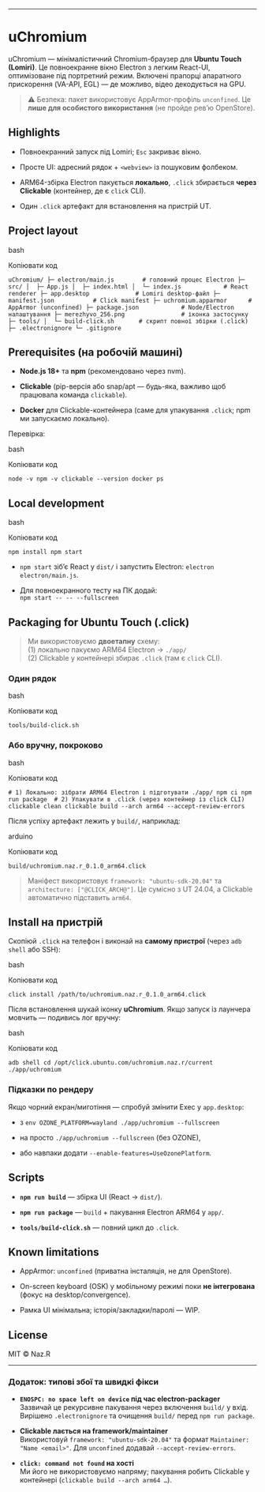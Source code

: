 - - -

# uChromium

uChromium — мінімалістичний Chromium-браузер для **Ubuntu Touch (Lomiri)**. Це повноекранне вікно Electron з легким React-UI, оптимізоване під портретний режим. Включені прапорці апаратного прискорення (VA-API, EGL) — де можливо, відео декодується на GPU.

> ⚠️ Безпека: пакет використовує AppArmor-профіль `unconfined`. Це **лише для особистого використання** (не пройде рев’ю OpenStore).

## Highlights

*   Повноекранний запуск під Lomiri; `Esc` закриває вікно.
    
*   Просте UI: адресний рядок + `<webview>` із пошуковим фолбеком.
    
*   ARM64-збірка Electron пакується **локально**, `.click` збирається **через Clickable** (контейнер, де є `click` CLI).
    
*   Один `.click` артефакт для встановлення на пристрій UT.
    

## Project layout

bash

Копіювати код

`uChromium/ ├─ electron/main.js        # головний процес Electron ├─ src/ │  ├─ App.js │  ├─ index.html │  └─ index.js            # React renderer ├─ app.desktop             # Lomiri desktop-файл ├─ manifest.json           # Click manifest ├─ uchromium.apparmor      # AppArmor (unconfined) ├─ package.json            # Node/Electron налаштування ├─ merezhyvo_256.png                # іконка застосунку ├─ tools/ │  └─ build-click.sh       # скрипт повної збірки (.click) ├─ .electronignore └─ .gitignore`

## Prerequisites (на робочій машині)

*   **Node.js 18+** та **npm** (рекомендовано через nvm).
    
*   **Clickable** (pip-версія або snap/apt — будь-яка, важливо щоб працювала команда `clickable`).
    
*   **Docker** для Clickable-контейнера (саме для упакування `.click`; npm ми запускаємо локально).
    

Перевірка:

bash

Копіювати код

`node -v npm -v clickable --version docker ps`

## Local development

bash

Копіювати код

`npm install npm start`

*   `npm start` зіб’є React у `dist/` і запустить Electron: `electron electron/main.js`.
    
*   Для повноекранного тесту на ПК додай:  
    `npm start -- -- --fullscreen`
    

## Packaging for Ubuntu Touch (.click)

> Ми використовуємо **двоетапну** схему:  
> (1) локально пакуємо ARM64 Electron → `./app/`  
> (2) Clickable у контейнері збирає `.click` (там є `click` CLI).

### Один рядок

bash

Копіювати код

`tools/build-click.sh`

### Або вручну, покроково

bash

Копіювати код

`# 1) Локально: зібрати ARM64 Electron і підготувати ./app/ npm ci npm run package  # 2) Упакувати в .click (через контейнер із click CLI) clickable clean clickable build --arch arm64 --accept-review-errors`

Після успіху артефакт лежить у `build/`, наприклад:

arduino

Копіювати код

`build/uchromium.naz.r_0.1.0_arm64.click`

> Маніфест використовує `framework: "ubuntu-sdk-20.04"` та `architecture: ["@CLICK_ARCH@"]`. Це сумісно з UT 24.04, а Clickable автоматично підставить `arm64`.

## Install на пристрій

Скопіюй `.click` на телефон і виконай на **самому пристрої** (через `adb shell` або SSH):

bash

Копіювати код

`click install /path/to/uchromium.naz.r_0.1.0_arm64.click`

Після встановлення шукай іконку **uChromium**. Якщо запуск із лаунчера мовчить — подивись лог вручну:

bash

Копіювати код

`adb shell cd /opt/click.ubuntu.com/uchromium.naz.r/current ./app/uchromium`

### Підказки по рендеру

Якщо чорний екран/миготіння — спробуй змінити Exec у `app.desktop`:

*   з `env OZONE_PLATFORM=wayland ./app/uchromium --fullscreen`
    
*   на просто `./app/uchromium --fullscreen` (без OZONE),
    
*   або навпаки додати `--enable-features=UseOzonePlatform`.
    

## Scripts

*   **`npm run build`** — збірка UI (React → `dist/`).
    
*   **`npm run package`** — `build` + пакування Electron ARM64 у `app/`.
    
*   **`tools/build-click.sh`** — повний цикл до `.click`.
    

## Known limitations

*   AppArmor: `unconfined` (приватна інсталяція, не для OpenStore).
    
*   On-screen keyboard (OSK) у мобільному режимі поки **не інтегрована** (фокус на desktop/convergence).
    
*   Рамка UI мінімальна; історія/закладки/паролі — WIP.
    

## License

MIT © Naz.R

- - -

### Додаток: типові збої та швидкі фікси

*   **`ENOSPC: no space left on device` під час electron-packager**  
    Зазвичай це рекурсивне пакування через включення `build/` у вхід. Вирішено `.electronignore` та очищення `build/` перед `npm run package`.
    
*   **Clickable лається на framework/maintainer**  
    Використовуй `framework: "ubuntu-sdk-20.04"` та формат `Maintainer: "Name <email>"`. Для `unconfined` додавай `--accept-review-errors`.
    
*   **`click: command not found` на хості**  
    Ми його не використовуємо напряму; пакування робить Clickable у контейнері (`clickable build --arch arm64 …`).